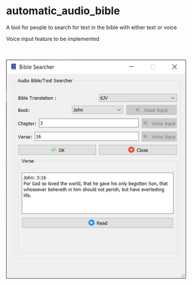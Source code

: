 # automatic_audio_bible
A tool for people to search for text in the bible with either text or voice

Voice input feature to be implemented


<BR><BR>
![SCREENSHOT 1](https://github.com/sylvester-francis/automatic_audio_bible/blob/master/MainScreen.PNG)